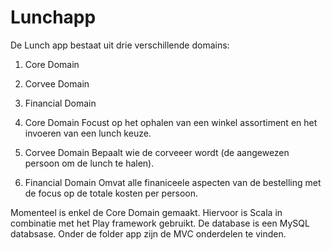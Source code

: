 # Lunchapp

De Lunch app bestaat uit drie verschillende domains: 
 1) Core Domain 
 2) Corvee Domain 
 3) Financial Domain 

1) Core Domain 
Focust op het ophalen van een winkel assortiment en het invoeren van een lunch keuze. 

2) Corvee Domain 
Bepaalt wie de corveeer wordt (de aangewezen persoon om de lunch te halen). 

3) Financial Domain 
Omvat alle finaniceele aspecten van de bestelling met de focus op de totale kosten per persoon. 

Momenteel is enkel de Core Domain gemaakt. Hiervoor is Scala in combinatie met het Play framework gebruikt. De database is een MySQL databsase. 
Onder de folder app zijn de MVC onderdelen te vinden. 
